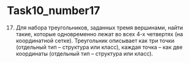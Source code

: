 # Task10_number17
17. Для набора треугольников, заданных тремя вершинами, найти такие, которые одновременно лежат во всех 4-х четвертях (на координатной сетке).
Треугольник описывает как три точки (отдельный тип – структура или класс), каждая точка – как две координаты (отдельный тип – структура или класс).
